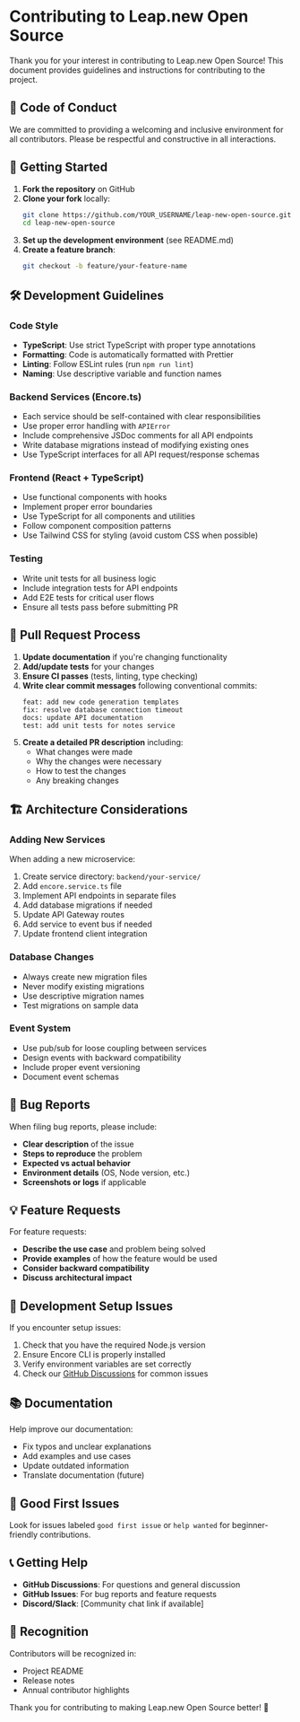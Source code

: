 # Contributing to Leap.new Open Source

Thank you for your interest in contributing to Leap.new Open Source! This document provides guidelines and instructions for contributing to the project.

## 🤝 Code of Conduct

We are committed to providing a welcoming and inclusive environment for all contributors. Please be respectful and constructive in all interactions.

## 🚀 Getting Started

1. **Fork the repository** on GitHub
2. **Clone your fork** locally:
   ```bash
   git clone https://github.com/YOUR_USERNAME/leap-new-open-source.git
   cd leap-new-open-source
   ```
3. **Set up the development environment** (see README.md)
4. **Create a feature branch**:
   ```bash
   git checkout -b feature/your-feature-name
   ```

## 🛠️ Development Guidelines

### Code Style

- **TypeScript**: Use strict TypeScript with proper type annotations
- **Formatting**: Code is automatically formatted with Prettier
- **Linting**: Follow ESLint rules (run `npm run lint`)
- **Naming**: Use descriptive variable and function names

### Backend Services (Encore.ts)

- Each service should be self-contained with clear responsibilities
- Use proper error handling with `APIError`
- Include comprehensive JSDoc comments for all API endpoints
- Write database migrations instead of modifying existing ones
- Use TypeScript interfaces for all API request/response schemas

### Frontend (React + TypeScript)

- Use functional components with hooks
- Implement proper error boundaries
- Use TypeScript for all components and utilities
- Follow component composition patterns
- Use Tailwind CSS for styling (avoid custom CSS when possible)

### Testing

- Write unit tests for all business logic
- Include integration tests for API endpoints
- Add E2E tests for critical user flows
- Ensure all tests pass before submitting PR

## 📝 Pull Request Process

1. **Update documentation** if you're changing functionality
2. **Add/update tests** for your changes
3. **Ensure CI passes** (tests, linting, type checking)
4. **Write clear commit messages** following conventional commits:
   ```
   feat: add new code generation templates
   fix: resolve database connection timeout
   docs: update API documentation
   test: add unit tests for notes service
   ```
5. **Create a detailed PR description** including:
   - What changes were made
   - Why the changes were necessary
   - How to test the changes
   - Any breaking changes

## 🏗️ Architecture Considerations

### Adding New Services

When adding a new microservice:

1. Create service directory: `backend/your-service/`
2. Add `encore.service.ts` file
3. Implement API endpoints in separate files
4. Add database migrations if needed
5. Update API Gateway routes
6. Add service to event bus if needed
7. Update frontend client integration

### Database Changes

- Always create new migration files
- Never modify existing migrations
- Use descriptive migration names
- Test migrations on sample data

### Event System

- Use pub/sub for loose coupling between services
- Design events with backward compatibility
- Include proper event versioning
- Document event schemas

## 🐛 Bug Reports

When filing bug reports, please include:

- **Clear description** of the issue
- **Steps to reproduce** the problem
- **Expected vs actual behavior**
- **Environment details** (OS, Node version, etc.)
- **Screenshots or logs** if applicable

## 💡 Feature Requests

For feature requests:

- **Describe the use case** and problem being solved
- **Provide examples** of how the feature would be used
- **Consider backward compatibility**
- **Discuss architectural impact**

## 🔧 Development Setup Issues

If you encounter setup issues:

1. Check that you have the required Node.js version
2. Ensure Encore CLI is properly installed
3. Verify environment variables are set correctly
4. Check our [GitHub Discussions](../../discussions) for common issues

## 📚 Documentation

Help improve our documentation:

- Fix typos and unclear explanations
- Add examples and use cases
- Update outdated information
- Translate documentation (future)

## 🎯 Good First Issues

Look for issues labeled `good first issue` or `help wanted` for beginner-friendly contributions.

## 📞 Getting Help

- **GitHub Discussions**: For questions and general discussion
- **GitHub Issues**: For bug reports and feature requests
- **Discord/Slack**: [Community chat link if available]

## 🙏 Recognition

Contributors will be recognized in:

- Project README
- Release notes
- Annual contributor highlights

Thank you for contributing to making Leap.new Open Source better! 🚀
